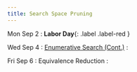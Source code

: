 ```yaml
---
title: Search Space Pruning
---
```


Mon Sep 2
: **Labor Day**{: .label .label-red }

Wed Sep 4
: [Enumerative Search (Cont.)](../lectures/lecture03-enumeration.pdf)
  : []()

Fri Sep 6
: Equivalence Reduction
  : []()
